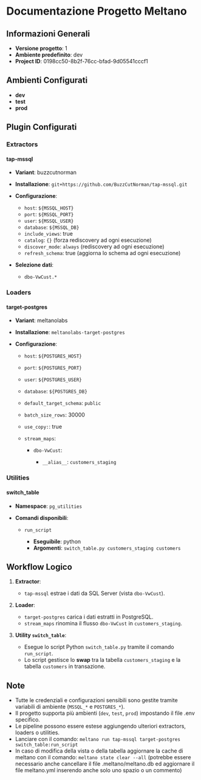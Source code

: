 # Documentazione Progetto Meltano

## Informazioni Generali

* **Versione progetto**: 1
* **Ambiente predefinito**: dev
* **Project ID**: 0198cc50-8b2f-76cc-bfad-9d05541cccf1

## Ambienti Configurati

* **dev**
* **test**
* **prod**

## Plugin Configurati

### Extractors

#### tap-mssql

* **Variant**: buzzcutnorman
* **Installazione**: `git+https://github.com/BuzzCutNorman/tap-mssql.git`
* **Configurazione**:

  * `host`: `${MSSQL_HOST}`
  * `port`: `${MSSQL_PORT}`
  * `user`: `${MSSQL_USER}`
  * `database`: `${MSSQL_DB}`
  * `include_views`: true
  * `catalog`: `{}` (forza rediscovery ad ogni esecuzione)
  * `discover_mode`: `always` (rediscovery ad ogni esecuzione)
  * `refresh_schema`: true (aggiorna lo schema ad ogni esecuzione)

* **Selezione dati**:

  * `dbo-VwCust.*`

### Loaders

#### target-postgres

* **Variant**: meltanolabs
* **Installazione**: `meltanolabs-target-postgres`
* **Configurazione**:

  * `host`: `${POSTGRES_HOST}`
  * `port`: `${POSTGRES_PORT}`
  * `user`: `${POSTGRES_USER}`
  * `database`: `${POSTGRES_DB}`
  * `default_target_schema`: `public`
  * `batch_size_rows`: 30000
  * `use_copy:`: true  
  * `stream_maps`:

    * `dbo-VwCust`:

      * `__alias__`: `customers_staging`

### Utilities

#### switch_table

* **Namespace**: `pg_utilities`
* **Comandi disponibili**:

  * `run_script`

    * **Eseguibile**: python
    * **Argomenti**: `switch_table.py customers_staging customers`

## Workflow Logico

1. **Extractor**:

   * `tap-mssql` estrae i dati da SQL Server (vista `dbo-VwCust`).

2. **Loader**:

   * `target-postgres` carica i dati estratti in PostgreSQL.
   * `stream_maps` rinomina il flusso `dbo-VwCust` in `customers_staging`.

3. **Utility `switch_table`**:

   * Esegue lo script Python `switch_table.py` tramite il comando `run_script`.
   * Lo script gestisce lo **swap** tra la tabella `customers_staging` e la tabella `customers` in transazione.

## Note

* Tutte le credenziali e configurazioni sensibili sono gestite tramite variabili di ambiente (`MSSQL_*` e `POSTGRES_*`).
* Il progetto supporta più ambienti (`dev`, `test`, `prod`) impostando il file .env specifico.
* Le pipeline possono essere estese aggiungendo ulteriori extractors, loaders o utilities.
* Lanciare con il comando:  ```meltano run tap-mssql target-postgres switch_table:run_script```
* In caso di modifica della vista o della tabella aggiornare la cache di meltano con il comando:  ```meltano state clear --all``` 
  (potrebbe essere necessario anche cancellare il file .meltano/meltano.db ed aggiornare il file meltano.yml inserendo anche solo uno spazio o un commento)

